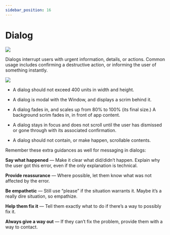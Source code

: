 ```yaml
---
sidebar_position: 16
---
```


# Dialog

![](/assets/dialog.png)

Dialogs interrupt users with urgent information, details, or actions. Common usage includes confirming a destructive action, or informing the user of something instantly.

![](/assets/dialog-geo.png)

- A dialog should not exceed 400 units in width and height.

- A dialog is modal with the Window, and displays a scrim behind it.

- A dialog fades in, and scales up from 80% to 100% (its final size.) A background scrim fades in, in front of app content.

- A dialog stays in focus and does not scroll until the user has dismissed or gone through with its associated confirmation.

- A dialog should not contain, or make happen, scrollable contents.

Remember these extra guidances as well for messaging in dialogs:

**Say what happened** — Make it clear what did/didn’t happen. Explain why the user got this error, even if the only explanation is technical.

**Provide reassurance** — Where possible, let them know what was not affected by the error.

**Be empathetic** — Still use “please” if the situation warrants it. Maybe it’s a really dire situation, so empathize.

**Help them fix it** — Tell them exactly what to do if there’s a way to possibly fix it.

**Always give a way out** — If they can’t fix the problem, provide them with a way to contact.

